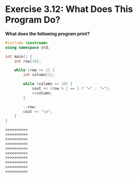# Exercise 3.12: What Does This Program Do?

**What does the following program print?**

```cpp
#include <iostream>
using namespace std;

int main() {
    int row{10};

    while (row >= 1) {
        int column{1};

        while (column <= 10) {
            cout << (row % 2 == 1 ? "<" : ">");
            ++column;
        }

        --row;
        cout << "\n";
    }
} 
```
```txt
>>>>>>>>>>
<<<<<<<<<<
>>>>>>>>>>
<<<<<<<<<<
>>>>>>>>>>
<<<<<<<<<<
>>>>>>>>>>
<<<<<<<<<<
>>>>>>>>>>
<<<<<<<<<<
```
